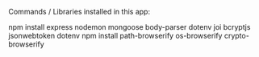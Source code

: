 Commands / Libraries installed in this app:

npm install express nodemon mongoose body-parser dotenv joi bcryptjs jsonwebtoken dotenv
npm install path-browserify os-browserify crypto-browserify
